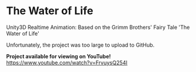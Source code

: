 # The Water of Life
Unity3D Realtime Animation: Based on the Grimm Brothers' Fairy Tale 'The Water of Life'

Unfortunately, the project was too large to upload to GitHub.

<b>Project available for viewing on YouTube!</b><br>
 https://www.youtube.com/watch?v=FrvuysQ254I
